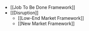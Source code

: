 - [[Job To Be Done Framework]] 
- [[Disruption]]
	-  [[Low-End Market Framework]]
	- [[New Market Framework]]

